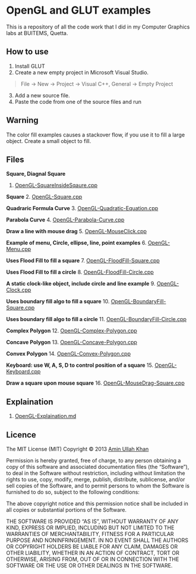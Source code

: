 OpenGL and GLUT examples
========================
This is a repository of all the code work that I did in my Computer Graphics labs at BUITEMS, Quetta.

How to use
----------
1. Install GLUT
2. Create a new empty project in Microsoft Visual Studio.
> File -> New -> Project -> Visual C++, General -> Empty Project
3. Add a new source file.
4. Paste the code from one of the source files and run

Warning
-------
The color fill examples causes a stackover flow, if you use it to fill a large object. Create a small object to fill.

Files
-----
**Square, Diagnal Square**
1. [OpenGL-SquareInsideSqaure.cpp](https://github.com/beingaminullah/opengl/blob/master/OpenGL-SquareInsideSqaure.cpp)

**Square**
2. [OpenGL-Square.cpp](https://github.com/beingaminullah/opengl/blob/master/OpenGL-Square.cpp)

**Quadraric Formula Curve**
3. [OpenGL-Quadratic-Equation.cpp](https://github.com/beingaminullah/opengl/blob/master/OpenGL-Quadratic-Equation.cpp)

**Parabola Curve**
4. [OpenGL-Parabola-Curve.cpp](https://github.com/beingaminullah/opengl/blob/master/OpenGL-Parabola-Curve.cpp)

**Draw a line with mouse drag**
5. [OpenGL-MouseClick.cpp](https://github.com/beingaminullah/opengl/blob/master/OpenGL-MouseClick.cpp)

**Example of menu, Circle, ellipse, line, point examples**
6. [OpenGL-Menu.cpp](https://github.com/beingaminullah/opengl/blob/master/OpenGL-Menu.cpp)

**Uses Flood Fill to fill a square**
7. [OpenGL-FloodFill-Square.cpp](https://github.com/beingaminullah/opengl/blob/master/OpenGL-FloodFill-Square.cpp)

**Uses Flood Fill to fill a circle**
8. [OpenGL-FloodFill-Circle.cpp](https://github.com/beingaminullah/opengl/blob/master/OpenGL-FloodFill-Circle.cpp)

**A static clock-like object, include circle and line example**
9. [OpenGL-Clock.cpp](https://github.com/beingaminullah/opengl/blob/master/OpenGL-Clock.cpp)

**Uses boundary fill algo to fill a square**
10. [OpenGL-BoundaryFill-Square.cpp](https://github.com/beingaminullah/opengl/blob/master/OpenGL-BoundaryFill-Square.cpp)

**Uses boundary fill algo to fill a circle**
11. [OpenGL-BoundaryFill-Circle.cpp](https://github.com/beingaminullah/opengl/blob/master/OpenGL-BoundaryFill-Circle.cpp)

**Complex Polygon**
12. [OpenGL-Complex-Polygon.cpp]()

**Concave Polygon**
13. [OpenGL-Concave-Polygon.cpp]()

**Convex Polygon**
14. [OpenGL-Convex-Polygon.cpp]()

**Keyboard: use W, A, S, D to control position of a square**
15. [OpenGL-Keyboard.cpp]()

**Draw a square upon mouse square**
16. [OpenGL-MouseDrag-Square.cpp]()

Explaination
------------
1. [OpenGL-Explaination.md](https://github.com/beingaminullah/opengl/blob/master/OpenGL-Explaination.md)

Licence
-------
The MIT License (MIT)
Copyright © 2013 [Amin Ullah Khan](http://www.twitter.com/aminullah/)

Permission is hereby granted, free of charge, to any person obtaining a copy
of this software and associated documentation files (the “Software”), to deal
in the Software without restriction, including without limitation the rights
to use, copy, modify, merge, publish, distribute, sublicense, and/or sell
copies of the Software, and to permit persons to whom the Software is
furnished to do so, subject to the following conditions:

The above copyright notice and this permission notice shall be included in
all copies or substantial portions of the Software.

THE SOFTWARE IS PROVIDED “AS IS”, WITHOUT WARRANTY OF ANY KIND, EXPRESS OR IMPLIED, INCLUDING BUT NOT LIMITED TO THE WARRANTIES OF MERCHANTABILITY, FITNESS FOR A PARTICULAR PURPOSE AND NONINFRINGEMENT. IN NO EVENT SHALL THE AUTHORS OR COPYRIGHT HOLDERS BE LIABLE FOR ANY CLAIM, DAMAGES OR OTHER LIABILITY, WHETHER IN AN ACTION OF CONTRACT, TORT OR OTHERWISE, ARISING FROM, OUT OF OR IN CONNECTION WITH THE SOFTWARE OR THE USE OR OTHER DEALINGS IN THE SOFTWARE.
